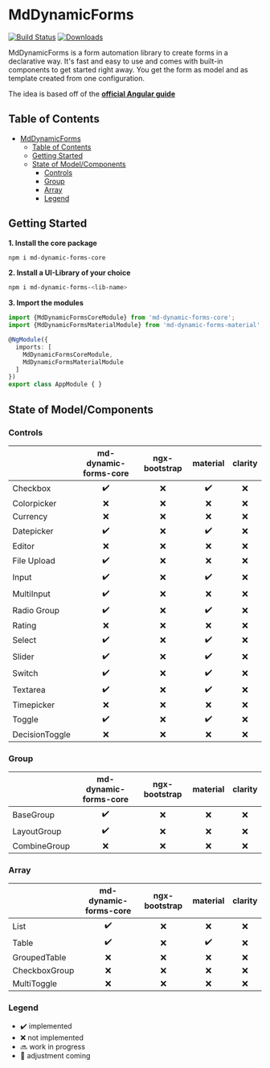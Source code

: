# MdDynamicForms


[![Build Status](https://travis-ci.com/officialMKL/md-dynamic-forms.svg?branch=master)](https://travis-ci.com/officialMKL/md-dynamic-forms)
[![Downloads](https://img.shields.io/npm/dm/md-dynamic-forms-core.svg)](https://npmjs.com/package/md-dynamic-forms-core)

MdDynamicForms is a form automation library to create forms in a declarative way.
It's fast and easy to use and comes with built-in components to get started right away.
You get the form as model and as template created from one configuration.

The idea is based off of the [**official Angular guide**](https://angular.io/guide/dynamic-form)

## Table of Contents
- [MdDynamicForms](#mddynamicforms)
  - [Table of Contents](#table-of-contents)
  - [Getting Started](#getting-started)
  - [State of Model/Components](#state-of-modelcomponents)
    - [Controls](#controls)
    - [Group](#group)
    - [Array](#array)
    - [Legend](#legend)

## Getting Started

**1. Install the core package**
```bash
npm i md-dynamic-forms-core
```

**2. Install a UI-Library of your choice**
```bash
npm i md-dynamic-forms-<lib-name>
```

**3. Import the modules**
```typescript
import {MdDynamicFormsCoreModule} from 'md-dynamic-forms-core';
import {MdDynamicFormsMaterialModule} from 'md-dynamic-forms-material';

@NgModule({
  imports: [
    MdDynamicFormsCoreModule,
    MdDynamicFormsMaterialModule
  ]
})
export class AppModule { }
```

## State of Model/Components

### Controls
|                	|md-dynamic-forms-core|ngx-bootstrap|material|clarity|
|----------------	|:-:|:-:|:-:|:-:|
| Checkbox       	|:heavy_check_mark:|:x:|:heavy_check_mark:|:x:|
| Colorpicker    	|:x:|:x:|:x:|:x:|
| Currency      	|:x:|:x:|:x:|:x:|
| Datepicker     	|:heavy_check_mark:|:x:|:heavy_check_mark:|:x:|
| Editor         	|:x:|:x:|:x:|:x:|
| File Upload    	|:heavy_check_mark:|:x:|:x:|:x:|
| Input          	|:heavy_check_mark:|:x:|:heavy_check_mark:|:x:|
| MultiInput     	|:heavy_check_mark:|:x:|:x:|:x:|
| Radio Group    	|:heavy_check_mark:|:x:|:heavy_check_mark:|:x:|
| Rating         	|:x:|:x:|:x:|:x:|
| Select         	|:heavy_check_mark:|:x:|:heavy_check_mark:|:x:|
| Slider         	|:heavy_check_mark:|:x:|:heavy_check_mark:|:x:|
| Switch         	|:heavy_check_mark:|:x:|:heavy_check_mark:|:x:|
| Textarea       	|:heavy_check_mark:|:x:|:heavy_check_mark:|:x:|
| Timepicker     	|:x:|:x:|:x:|:x:|
| Toggle        	|:heavy_check_mark:|:x:|:heavy_check_mark:|:x:|
| DecisionToggle 	|:x:|:x:|:x:|:x:|

### Group
|                	|md-dynamic-forms-core|ngx-bootstrap|material|clarity|
|----------------	|:-:|:-:|:-:|:-:|
| BaseGroup      	|:heavy_check_mark:|:x:|:x:|:x:|
| LayoutGroup   	|:heavy_check_mark:|:x:|:x:|:x:|
| CombineGroup   	|:x:|:x:|:x:|:x:|

### Array
|                	|md-dynamic-forms-core|ngx-bootstrap|material|clarity|
|----------------	|:-:|:-:|:-:|:-:|
| List          	|:heavy_check_mark:|:x:|:x:|:x:|
| Table         	|:heavy_check_mark:|:x:|:heavy_check_mark:|:x:|
| GroupedTable   	|:x:|:x:|:x:|:x:|
| CheckboxGroup 	|:x:|:x:|:x:|:x:|
| MultiToggle 	|:x:|:x:|:x:|:x:|

### Legend
* :heavy_check_mark: implemented
* :x: not implemented
* :soon: work in progress
* :arrows_counterclockwise: adjustment coming
